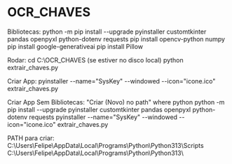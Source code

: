 # OCR_CHAVES
Bibliotecas:
python -m pip install --upgrade pyinstaller customtkinter pandas openpyxl python-dotenv requests
pip install opencv-python numpy
pip install google-generativeai
pip install Pillow

Rodar:
cd C:\OCR_CHAVES (se estiver no disco local)
python extrair_chaves.py

Criar App:
pyinstaller --name="SysKey" --windowed --icon="icone.ico" extrair_chaves.py

Criar App Sem Bibliotecas:
"Criar (Novo) no path"
where python
python -m pip install --upgrade pyinstaller customtkinter pandas openpyxl python-dotenv requests
pyinstaller --name="SysKey" --windowed --icon="icone.ico" extrair_chaves.py

PATH para criar:
C:\Users\Felipe\AppData\Local\Programs\Python\Python313\Scripts
C:\Users\Felipe\AppData\Local\Programs\Python\Python313\
    